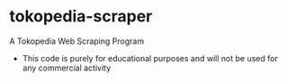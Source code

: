 # tokopedia-scraper
A Tokopedia Web Scraping Program
- This code is purely for educational purposes and will not be used for any commercial activity
